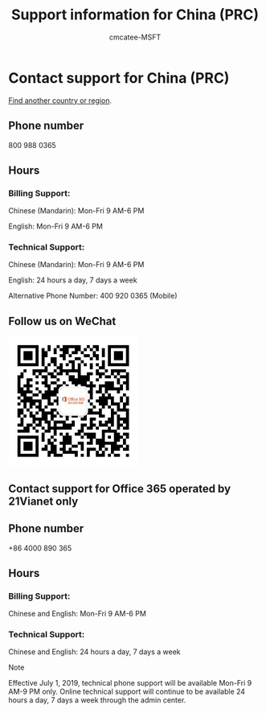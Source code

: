 ﻿---                                
title: Support information for China (PRC)
author: cmcatee-MSFT
ms.author: cmcatee
manager: mnirkhe
audience: Admin
ms.topic: reference
ms.service: o365-administration
localization_priority: Priority
description: Learn how to contact support for your country or region.
ROBOTS: NOINDEX, NOFOLLOW
---

# Contact support for China (PRC)

[Find another country or region](../contact-support-for-business-products.md).

## Phone number
800 988 0365

## Hours
### Billing Support:

Chinese (Mandarin): Mon-Fri 9 AM-6 PM

English: Mon-Fri 9 AM-6 PM

### Technical Support:

Chinese (Mandarin): Mon-Fri 9 AM-6 PM

English: 24 hours a day, 7 days a week

Alternative Phone Number: 400 920 0365 (Mobile)

## Follow us on WeChat
![WeChat QR code](../media/4d8fe09c-1a11-4cd8-be4c-75add8dccddd.jpg)

## Contact support for Office 365 operated by 21Vianet only
## Phone number
+86 4000 890 365

## Hours
### Billing Support:

Chinese and English: Mon-Fri 9 AM-6 PM

### Technical Support:

Chinese and English: 24 hours a day, 7 days a week<br/>

> [!NOTE]
> Effective July 1, 2019, technical phone support will be available Mon-Fri 9 AM-9 PM only. Online technical support will continue to be available 24 hours a day, 7 days a week through the admin center.
